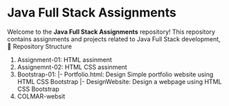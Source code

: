 
# Java Full Stack Assignments  

Welcome to the **Java Full Stack Assignments** repository! This repository contains assignments and projects related to Java Full Stack development, 
📌 Repository Structure
1. Assignment-01: HTML assinment
2. Assignemnt-02: HTML CSS assinment
3. Bootstrap-01:
      |- Portfolio.html: Design Simple portfolio website using HTML CSS Bootstrap
      |- DesignWebsite: Design a webpage using HTML CSS Bootstrap 
4. COLMAR-websit


